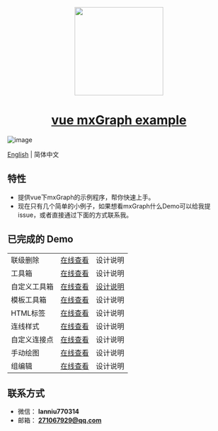 <p align="center">
  <img width="200" src="http://picture.lanniu.top/vue-mxgraph.png">
</p>

<h1 align="center">
  <a href="https://demo.mxgraph.lanniu.top" target="_blank">vue mxGraph example</a>
</h1>

![image](http://picture.lanniu.top/gitTool.gif)

[English](./README.md) | 简体中文

## 特性

* 提供vue下mxGraph的示例程序，帮你快速上手。
* 现在只有几个简单的小例子，如果想看mxGraph什么Demo可以给我提issue，或者直接通过下面的方式联系我。

## 已完成的 Demo

<table>
  <tr>
    <td>联级删除</td>
    <td><a href="https://demo.mxgraph.lanniu.top/#/cascadeDelete" target="_blank">在线查看</a></td>
    <td>设计说明</td>
  </tr>
  <tr>
    <td>工具箱</td>
    <td><a href="https://demo.mxgraph.lanniu.top/#/toolbar" target="_blank">在线查看</a></td>
    <td>设计说明</td>
  </tr>
  <tr>
    <td>自定义工具箱</td>
    <td><a href="https://demo.mxgraph.lanniu.top/#/customToolbar" target="_blank">在线查看</a></td>
    <td><a href="./doc/customToolbar_design_zh_cn.md">设计说明</a></td>
  </tr>
  <tr>
    <td>模板工具箱</td>
    <td><a href="https://demo.mxgraph.lanniu.top/#/stencilToolbar" target="_blank">在线查看</a></td>
    <td>设计说明</td>
  </tr>
  <tr>
    <td>HTML标签</td>
    <td><a href="https://demo.mxgraph.lanniu.top/#/htmlLabel" target="_blank">在线查看</a></td>
    <td>设计说明</td>
  </tr>
  <tr>
    <td>连线样式</td>
    <td><a href="https://demo.mxgraph.lanniu.top/#/edgeStyle" target="_blank">在线查看</a></td>
    <td>设计说明</td>
  </tr>
  <tr>
    <td>自定义连接点</td>
    <td><a href="https://demo.mxgraph.lanniu.top/#/customConnectionConstraints" target="_blank">在线查看</a></td>
    <td>设计说明</td>
  </tr>
  <tr>
    <td>手动绘图</td>
    <td><a href="https://demo.mxgraph.lanniu.top/#/manualDrawing" target="_blank">在线查看</a></td>
    <td>设计说明</td>
  </tr>
  <tr>
    <td>组编辑</td>
    <td><a href="https://demo.mxgraph.lanniu.top/#/groupEditor" target="_blank">在线查看</a></td>
    <td>设计说明</td>
  </tr>
</table>

## 联系方式
* 微信： **lanniu770314**
* 邮箱： **271067929@qq.com**
